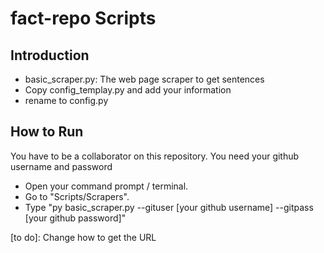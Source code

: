 # fact-repo Scripts

## Introduction
- basic_scraper.py: The web page scraper to get sentences
- Copy config_templay.py and add your information
- rename to config.py

## How to Run
You have to be a collaborator on this repository. You need your github username and password
- Open your command prompt / terminal.
- Go to "Scripts/Scrapers".
- Type "py basic_scraper.py --gituser [your github username] --gitpass [your github password]"


[to do]: Change how to get the URL
